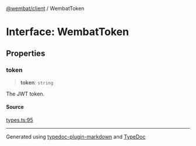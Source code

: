 [@wembat/client](../exports.md) / WembatToken

# Interface: WembatToken

## Properties

### token

> **token**: `string`

The JWT token.

#### Source

[types.ts:95](https://github.com/lmarschall/wembat/blob/6919e5d/src/types.ts#L95)

***

Generated using [typedoc-plugin-markdown](https://www.npmjs.com/package/typedoc-plugin-markdown) and [TypeDoc](https://typedoc.org/)
